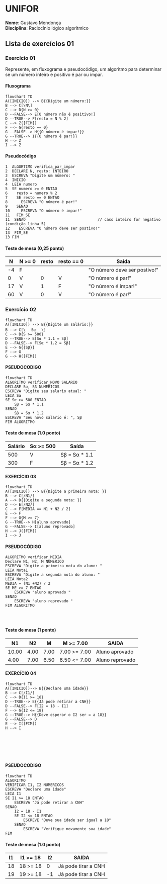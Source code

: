 # UNIFOR
**Nome**: Gustavo Mendonça <br>
**Disciplina**: Raciocínio lógico algorítmico

## Lista de exercícios 01

### Exercício 01 
Represente, em fluxograma e pseudocódigo, um algoritmo para determinar se um número inteiro e positivo é par ou impar.

#### Fluxograma 


```mermaid
flowchart TD
A([INICIO]) --> B{{Digite um número:}}
B --> C[\N\]
C --> D{N >= 0}
D --FALSE--> E[O número não é positivo!]
D --TRUE--> F[resto = N % 2]
E --> Z([FIM])
F --> G{resto == 0}
G --FALSE--> H{{O número é impar!}}
G --TRUE--> I{{O número é par!}}
H --> Z
I --> Z
```

#### Pseudocódigo 
```
1  ALGORTIMO verifica_par_impar
2  DECLARE N, resto: INTEIRO
3  ESCREVA "Digite um número: "
4  INICIO
4  LEIA numero
5  SE numero >= 0 ENTAO                 
6    resto = numero % 2               
7    SE resto == 0 ENTAO                
8      ESCREVA "O número é par!"
9    SENAO
10     ESCREVA "O número é impar!"
11   FIM_SE
11  SENAO                                // caso inteiro for negativo (condição linha 5)
12    ESCREVA "O número deve ser postivo!"
13  FIM_SE
13 FIM
```
#### Teste de mesa (0,25 ponto)
| N | N >= 0 | resto | resto == 0 | Saída |
| -- | -- | -- | -- | -- | 
| -4 | F |   |   | "O número deve ser postivo!" |
| 0  | V | 0 | V | "O número é par!" |
| 17 | V | 1 | F | "O número é impar!" |
| 60 | V | 0 | V | "O número é par!" |

###  Exercício 02
```mermaid
flowchart TD
A([INICIO]) --> B{{Digite um salário:}}
B --> C[\ㅤ Sα ㅤ\]
C --> D{S >= 500}
D --TRUE--> E[Sα * 1.1 = Sβ]
D --FALSE--> F[Sα * 1.2 = Sβ]
E --> G{{Sβ}}
F --> G
G --> H([FIM])
```

#### PSEUDOCODIGO

```mermaid
flowchart TD
ALGORITMO verificar_NOVO SALARIO
DECLARE Sα, Sβ NUMERICOS
ESCREVA "Digite seu salario atual: "
LEIA Sα
SE Sα >= 500 ENTAO
	Sβ = Sα * 1.1
SENAO
	Sβ = Sα * 1.2
ESCREVA "Seu novo salario é: ", Sβ
FIM ALGORITMO
```
#### Teste de mesa (1.0 ponto)

| Salário | Sα >= 500 | Saída |
|      --      |      --      |      --      |     
| 500     | V       | Sβ = Sα * 1.1    |  
| 300   | F          | Sβ = Sα * 1.2        | 

#### EXERCÍCIO 03

```mermaid
flowchart TD
A([INICIO]) --> B{{Digite a primeira nota: }}
B --> C[/N1/]
A --> D{{Digite a segunda nota: }}
D --> E[/N2/]
C --> F[MEDIA == N1 + N2 / 2]
E --> F
F --> G{M >= 7}
G --TRUE--> H[aluno aprovado]
G --FALSE--> I[aluno reprovado]
H --> J([FIM])
I --> J

```  


#### PSEUDOCÓDIGO

```
ALGORITMO verificar_MEDIA
Declare N1, N2, M NUMERICO
ESCREVA "Digite a primeira nota do aluno: "
LEIA Nota1
ESCREVA "Digite a segunda nota do aluno: "
LEIA Nota2
MEDIA = (N1 +N2) / 2
SE ME >= 7 ENTAO
	ESCREVA "aluno aprovado "
SENAO
	ESCREVA "aluno reprovado "
FIM ALGORITMO 




```
#### Teste de mesa (1 ponto)

| N1 | N2 | M | M >= 7.00 | SAIDA |
|      --      |      --      |      --      |      --      |      --      |
| 10.00     | 4.00      | 7.00    |  7.00 >= 7.00     | Aluno aprovado |
| 4.00   | 7.00          | 6.50        | 6.50 <= 7.00 | Aluno reprovado |

#### EXERCÍCIO 04

```mermaid
flowchart TD
A([INICIO])--> B{{Declare uma idade}}
B --> C[/I1/]
C --> D{I1 >= 18}
D --TRUE--> E{{Já pode retirar a CNH}}
D --FALSE--> F[I2 = 18 - I1]
F --> G{I2 <= 18}
G --TRUE--> H{{Deve esperar o I2 ser = a 18}}
G --FALSE--> D
E --> I([FIM])
H --> I







```

#### PSEUDOCODIGO

```mermaid
flowchart TD
ALGORITMO
VERIFICAR I1, I2 NUMERICOS
ESCREVA "Declare uma idade"
LEIA I1
SE I1 >= 18 ENTAO
	ESCREVA "Já pode retirar a CNH"
SENAO 
	I2 = 18 - I1 
	SE I2 <= 18 ENTAO
		ESCREVE "Deve sua idade ser igual a 18"
	SENAO
		ESCREVA "Verifique novamente sua idade"
FIM
```
#### Teste de mesa (1.0 ponto)

| I1 | I1 >= 18 | I2 | SAIDA | 
|      --      |      --      |      --      |      --      |
| 18     | 18 >= 18       | 0    |  Já pode tirar a CNH     |
| 19   | 19 >= 18          | -1        | Já pode tirar a CNH |``

